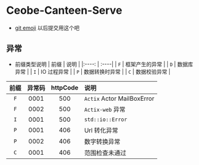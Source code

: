 # Ceobe-Canteen-Serve

- [git emoji](https://gitmoji.dev/) 以后提交用这个吧

## 异常

- 前缀类型说明
  | 前缀 | 说明 |
  |:----: | :----|
  | `F` | 框架产生的异常 |
  | `D` | 数据库异常 |
  | `I` | IO 过程异常 |
  | `P` | 数据转换时异常 |
  | `C` | 数据校验异常 |

| 前缀 | 异常码 | httpCode | 说明                       |
| :--: | :----: | :------: | :------------------------- |
| `F`  |  0001  |   500    | `Actix` Actor MailBoxError |
| `F`  |  0002  |   500    | `Actix-web` 异常           |
| `I`  |  0001  |   500    | `std::io::Error`           |
| `P`  |  0001  |   406    | Url 转化异常               |
| `P`  |  0002  |   406    | 数字转换异常               |
| `C`  |  0001  |   406    | 范围检查未通过             |
